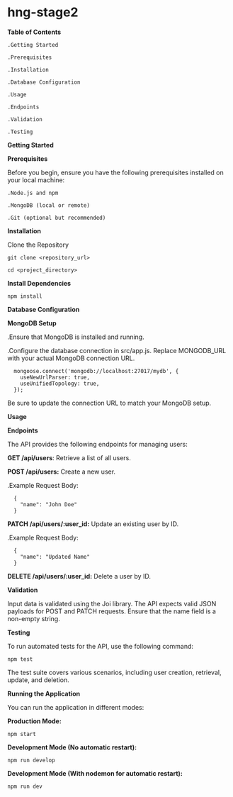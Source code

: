 # hng-stage2
**Table of Contents**

    .Getting Started
    
    .Prerequisites
    
    .Installation
    
    .Database Configuration
    
    .Usage
    
    .Endpoints
    
    .Validation
    
    .Testing

**Getting Started**

**Prerequisites**

Before you begin, ensure you have the following prerequisites installed on your local machine:
  
    .Node.js and npm
    
    .MongoDB (local or remote)
    
    .Git (optional but recommended)

**Installation**

Clone the Repository

    git clone <repository_url>
    
    cd <project_directory>

**Install Dependencies**

    npm install

**Database Configuration**

**MongoDB Setup**

  .Ensure that MongoDB is installed and running.
  
  .Configure the database connection in src/app.js. Replace MONGODB_URL with your actual MongoDB connection URL.

      mongoose.connect('mongodb://localhost:27017/mydb', {
        useNewUrlParser: true,
        useUnifiedTopology: true,
      });
      
  Be sure to update the connection URL to match your MongoDB setup.

  **Usage**
  
**Endpoints**

The API provides the following endpoints for managing users:

**GET /api/users**: Retrieve a list of all users.

**POST /api/users:** Create a new user.

  .Example Request Body:
  
      {
        "name": "John Doe"
      }
      
**PATCH /api/users/:user_id:** Update an existing user by ID.

  .Example Request Body:
  
      {
        "name": "Updated Name"
      }
    
**DELETE /api/users/:user_id:** Delete a user by ID.

**Validation**

Input data is validated using the Joi library. The API expects valid JSON payloads for POST and PATCH requests. Ensure that the name field is a non-empty string.

**Testing**

To run automated tests for the API, use the following command:

    npm test

The test suite covers various scenarios, including user creation, retrieval, update, and deletion.

**Running the Application**

You can run the application in different modes:

**Production Mode:**

    npm start

**Development Mode (No automatic restart):**

    npm run develop

**Development Mode (With nodemon for automatic restart):**

    npm run dev



